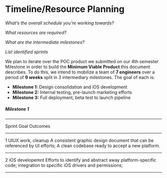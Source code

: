 # Timeline/Resource Planning

*What’s the overall schedule you’re working towards?*

*What resources are required?*

*What are the intermediate milestones?*

*List identified sprints*

We plan to iterate over the POC product we submitted on our 4th semester Milestone in order to build the **Minimum Viable Product** this document describes. To do this, we intend to mobilize a team of **7 engineers**
over a period of **9 weeks** split in 3 intermediary milestones. The goal of each is: 

 - **Milestone 1:** Design consolidation and iOS development
 - **Milestone 2:** Internal testing, pre-launch marketing efforts
 - **Milestone 3:** Full deployment, beta test to launch pipeline

##### Milestone 1
  ------------------------------------------------------------------------------------------------------
  Sprint Goal                         Outcomes
  ------ ---------------------------- ------------------------------------------------------------------
  1      UIUX work, cleanup           A consistent graphic design document that can be referenced by UI efforts; A clean codebase ready to accept a new platform.
  ------ ---------------------------- ------------------------------------------------------------------
  2      iOS developemnt              Efforts to identify and abstract away platform-specific code; integration to specific iOS drivers and permissions; 
  ------ ---------------------------- ------------------------------------------------------------------